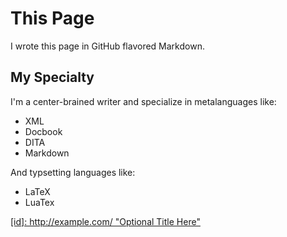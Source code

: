 # This Page

I wrote this page in GitHub flavored Markdown. 

## My Specialty 

I'm a center-brained writer and specialize in metalanguages like: 

- XML
- Docbook
- DITA
- Markdown

And typsetting languages like:

- LaTeX
- LuaTex

 <a href="https://github.com/AFeldsteen/AF79/blob/main/User%20Manual3.pdf" download="User Manual."> 
[id]: http://example.com/  "Optional Title Here"
